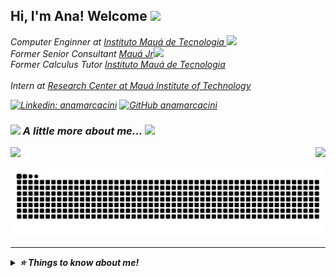 
<h2> Hi, I'm Ana! Welcome <img src="https://media.giphy.com/media/mGcNjsfWAjY5AEZNw6/giphy.gif" width="50"></h2>
<p><em>Computer Enginner at <a href="https://maua.br/"> Instituto Mauá de Tecnologia </a><img src="https://media.giphy.com/media/fYSnHlufseco8Fh93Z/giphy.gif" width="30"></br>Former Senior Consultant <a href="https://maua.br/">Mauá Jr</a><img src="https://media.giphy.com/media/WUlplcMpOCEmTGBtBW/giphy.gif" width="30"> 
  </br>Former Calculus Tutor <a href="https://mauajr.com/">Instituto Mauá de Tecnologia</br></a>
</br>Intern at <a href="https://smartcampus.maua.br/">Research Center at Mauá Institute of Technology </br></a>


[![Linkedin: anamarcacini](https://img.shields.io/badge/-AnaHelena-blue?style=flat-square&logo=Linkedin&logoColor=white&link=https://www.linkedin.com/in/thaianebraga/)](https://www.linkedin.com/in/ana-helena/)
[![GitHub anamarcacini](https://img.shields.io/github/followers/anamarcacini?label=follow&style=social)](https://github.com/AnaMarcacini)


### <img src="https://media.giphy.com/media/VgCDAzcKvsR6OM0uWg/giphy.gif" width="50"> A little more about me...   <img src="https://media4.giphy.com/media/LHZyixOnHwDDy/giphy.gif?cid=790b7611c333e2e3dc9f05de1d51523572065e97ec7f77a6&rid=giphy.gif&ct=g" width="60">






 
  <a href="https://www.linkedin.com/in/ana-helena-marcacini-a06387178" >
  <img height="40%" src="https://github-readme-stats.vercel.app/api?username=AnaMarcacini&show_icons=true&theme=vue&include_all_commits=true&count_private=true" /><img height="40%" src="https://github-readme-stats.vercel.app/api/top-langs/?username=AnaMarcacini&layout=compact&langs_count=7&theme=vue" style="float: right; margin-left: -10px"/>
 </a>
 
![Snake animation](https://github.com/AnaMarcacini/AnaMarcacini/blob/output/github-contribution-grid-snake.svg)


---

<details>
  <summary> <b> ⭐️ Things to know about me! </b>
 </summary>

 
<h4 align="center">Visitor's count :eyes:</h4>

<p align="center"><img src="https://profile-counter.glitch.me/{AnaMarcacini}/count.svg" alt="AnaMarcacini :: Visitor's Count" /></p>


 </div>
  </details>
